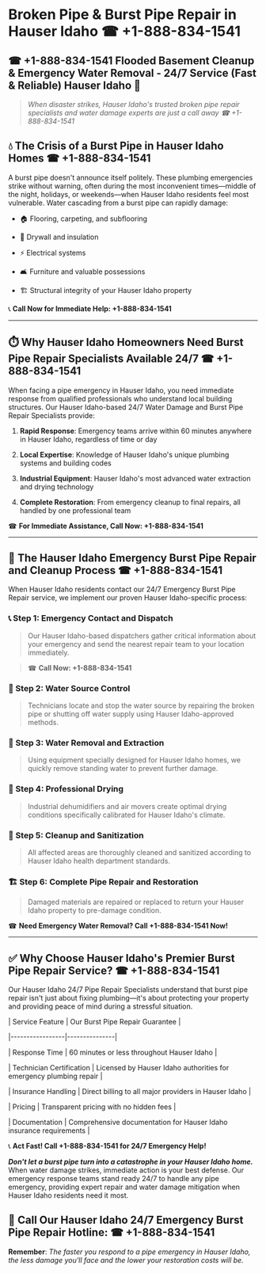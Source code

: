 # Broken Pipe & Burst Pipe Repair in Hauser Idaho ☎ +1-888-834-1541  
## ☎ +1-888-834-1541 Flooded Basement Cleanup & Emergency Water Removal - 24/7 Service (Fast & Reliable) Hauser Idaho 🚨  

> *When disaster strikes, Hauser Idaho's trusted broken pipe repair specialists and water damage experts are just a call away ☎ +1-888-834-1541*  

## 💧 The Crisis of a Burst Pipe in Hauser Idaho Homes ☎ +1-888-834-1541  

A burst pipe doesn't announce itself politely. These plumbing emergencies strike without warning, often during the most inconvenient times—middle of the night, holidays, or weekends—when Hauser Idaho residents feel most vulnerable. Water cascading from a burst pipe can rapidly damage:  

* 🏠 Flooring, carpeting, and subflooring  
* 🧱 Drywall and insulation  
* ⚡ Electrical systems  
* 🛋️ Furniture and valuable possessions  
* 🏗️ Structural integrity of your Hauser Idaho property  

📞 **Call Now for Immediate Help: +1-888-834-1541**  

---  

## ⏱️ Why Hauser Idaho Homeowners Need Burst Pipe Repair Specialists Available 24/7 ☎ +1-888-834-1541  

When facing a pipe emergency in Hauser Idaho, you need immediate response from qualified professionals who understand local building structures. Our Hauser Idaho-based 24/7 Water Damage and Burst Pipe Repair Specialists provide:  

1. **Rapid Response**: Emergency teams arrive within 60 minutes anywhere in Hauser Idaho, regardless of time or day  
2. **Local Expertise**: Knowledge of Hauser Idaho's unique plumbing systems and building codes  
3. **Industrial Equipment**: Hauser Idaho's most advanced water extraction and drying technology  
4. **Complete Restoration**: From emergency cleanup to final repairs, all handled by one professional team  

☎ **For Immediate Assistance, Call Now: +1-888-834-1541**  

---  

## 🔧 The Hauser Idaho Emergency Burst Pipe Repair and Cleanup Process ☎ +1-888-834-1541  

When Hauser Idaho residents contact our 24/7 Emergency Burst Pipe Repair service, we implement our proven Hauser Idaho-specific process:  

### 📞 Step 1: Emergency Contact and Dispatch  
> Our Hauser Idaho-based dispatchers gather critical information about your emergency and send the nearest repair team to your location immediately.  
> ☎ **Call Now: +1-888-834-1541**  

### 🚿 Step 2: Water Source Control  
> Technicians locate and stop the water source by repairing the broken pipe or shutting off water supply using Hauser Idaho-approved methods.  

### 🌊 Step 3: Water Removal and Extraction  
> Using equipment specially designed for Hauser Idaho homes, we quickly remove standing water to prevent further damage.  

### 💨 Step 4: Professional Drying  
> Industrial dehumidifiers and air movers create optimal drying conditions specifically calibrated for Hauser Idaho's climate.  

### 🧼 Step 5: Cleanup and Sanitization  
> All affected areas are thoroughly cleaned and sanitized according to Hauser Idaho health department standards.  

### 🏗️ Step 6: Complete Pipe Repair and Restoration  
> Damaged materials are repaired or replaced to return your Hauser Idaho property to pre-damage condition.  

☎ **Need Emergency Water Removal? Call +1-888-834-1541 Now!**  

---  

## ✅ Why Choose Hauser Idaho's Premier Burst Pipe Repair Service? ☎ +1-888-834-1541  

Our Hauser Idaho 24/7 Pipe Repair Specialists understand that burst pipe repair isn't just about fixing plumbing—it's about protecting your property and providing peace of mind during a stressful situation.  

| Service Feature | Our Burst Pipe Repair Guarantee |  
|-----------------|---------------|  
| Response Time | 60 minutes or less throughout Hauser Idaho |  
| Technician Certification | Licensed by Hauser Idaho authorities for emergency plumbing repair |  
| Insurance Handling | Direct billing to all major providers in Hauser Idaho |  
| Pricing | Transparent pricing with no hidden fees |  
| Documentation | Comprehensive documentation for Hauser Idaho insurance requirements |  

📞 **Act Fast! Call +1-888-834-1541 for 24/7 Emergency Help!**  

***Don't let a burst pipe turn into a catastrophe in your Hauser Idaho home.*** When water damage strikes, immediate action is your best defense. Our emergency response teams stand ready 24/7 to handle any pipe emergency, providing expert repair and water damage mitigation when Hauser Idaho residents need it most.  

## 📱 Call Our Hauser Idaho 24/7 Emergency Burst Pipe Repair Hotline: ☎ +1-888-834-1541  

**Remember**: *The faster you respond to a pipe emergency in Hauser Idaho, the less damage you'll face and the lower your restoration costs will be.*